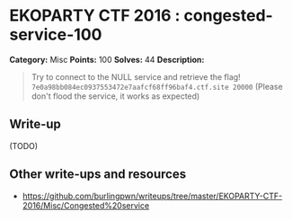 # EKOPARTY CTF 2016 : congested-service-100

**Category:** Misc
**Points:** 100
**Solves:** 44
**Description:**

> Try to connect to the NULL service and retrieve the flag!
> `7e0a98bb084ec0937553472e7aafcf68ff96baf4.ctf.site 20000`
> (Please don't flood the service, it works as expected)

## Write-up

(TODO)

## Other write-ups and resources

* https://github.com/burlingpwn/writeups/tree/master/EKOPARTY-CTF-2016/Misc/Congested%20service
